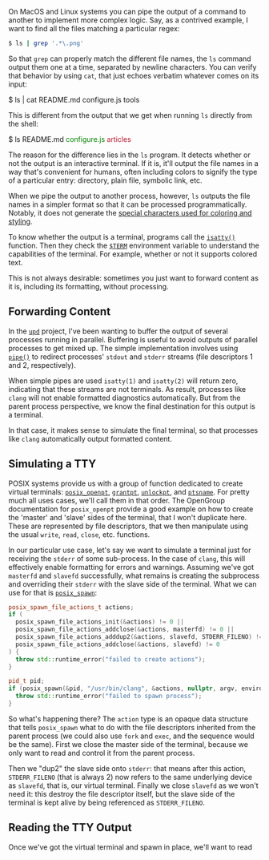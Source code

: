On MacOS and Linux systems you can pipe the output of a command to another to
implement more complex logic. Say, as a contrived example, I want to find all
the files matching a particular regex:

```sh
$ ls | grep '.*\.png'
```

So that `grep` can properly match the different file names, the `ls` command
output them one at a time, separated by newline characters. You can verify that
behavior by using `cat`, that just echoes verbatim whatever comes on its input:

<div class="terminal">$ ls | cat
README.md
configure.js
tools
</div>

This is different from the output that we get when running `ls` directly from
the shell:

<div class="terminal">$ ls
README.md     <span style="color: rgb(0, 130, 0)">configure.js</span>    <span style="color: rgb(181, 25, 49)">articles</span>
</div>

The reason for the difference lies in the `ls` program. It detects whether or
not the output is an interactive terminal. If it is, it'll output the file
names in a way that's convenient for humans, often including colors to
signify the type of a particular entry: directory, plain file, symbolic link,
etc.

When we pipe the output to another process, however, `ls` outputs the file names
in a simpler format so that it can be processed programmatically. Notably, it
does not generate the [special characters used for coloring and
styling](https://en.wikipedia.org/wiki/ANSI_escape_code#SGR_.28Select_Graphic_Rendition.29_parameters).

To know whether the output is a terminal, programs call the
[`isatty()`](http://pubs.opengroup.org/onlinepubs/009695399/functions/isatty.html)
function. Then they check the [`$TERM`](https://linux.die.net/man/7/term)
environment variable to understand the capabilities of the terminal. For
example, whether or not it supports colored text.

This is not always desirable: sometimes you just want to forward content as it
is, including its formatting, without processing.

## Forwarding Content

In the
[`upd`](http://github.com/jeanlauliac/upd) project, I've been wanting to
buffer the output of several processes running in parallel. Buffering is useful
to avoid outputs of parallel processes to get mixed up. The simple implementation
involves using [`pipe()`](http://pubs.opengroup.org/onlinepubs/009695399/functions/pipe.html)
to redirect processes' `stdout` and `stderr` streams (file descriptors 1 and 2,
respectively).

When simple pipes are used `isatty(1)` and `isatty(2)` will return zero,
indicating that these streams are not terminals. As result, processes like
`clang` will not enable formatted diagnostics automatically. But from the parent
process perspective, we know the final destination for this output is a
terminal.

In that case, it makes sense to simulate the final terminal, so that processes
like `clang` automatically output formatted content.

## Simulating a TTY

POSIX systems provide us with a group of function dedicated to create virtual
terminals: [`posix_openpt`](http://pubs.opengroup.org/onlinepubs/009695399/functions/posix_openpt.html),
[`grantpt`](http://pubs.opengroup.org/onlinepubs/9699919799/functions/grantpt.html),
[`unlockpt`](http://pubs.opengroup.org/onlinepubs/009695399/functions/unlockpt.html),
and [`ptsname`](http://pubs.opengroup.org/onlinepubs/009695399/functions/ptsname.html). For pretty
much all uses cases, we'll call them in that order. The OpenGroup documentation
for `posix_openpt` provide a good example on how to create the 'master' and
'slave' sides of the terminal, that I won't duplicate here. These are
represented by file descriptors, that we then manipulate using the usual `write`,
`read`, `close`, etc. functions.

In our particular use case, let's say we want to simulate a terminal just for
receiving the `stderr` of some sub-process. In the case of `clang`, this will
effectively enable formatting for errors and warnings. Assuming we've got
`masterfd` and `slavefd` successfully, what remains is creating the subprocess
and overriding their `stderr` with the slave side of the terminal. What we
can use for that is [`posix_spawn`](http://pubs.opengroup.org/onlinepubs/009695399/functions/posix_spawn.html):

```cpp
posix_spawn_file_actions_t actions;
if (
  posix_spawn_file_actions_init(&actions) != 0 ||
  posix_spawn_file_actions_addclose(&actions, masterfd) != 0 ||
  posix_spawn_file_actions_adddup2(&actions, slavefd, STDERR_FILENO) != 0 ||
  posix_spawn_file_actions_addclose(&actions, slavefd) != 0
) {
  throw std::runtime_error("failed to create actions");
}

pid_t pid;
if (posix_spawn(&pid, "/usr/bin/clang", &actions, nullptr, argv, environ) != 0) {
  throw std::runtime_error("failed to spawn process");
}
```

So what's happening there? The `action` type is an opaque data structure that
tells `posix_spawn` what to do with the file descriptors inherited from the
parent process (we could also use `fork` and `exec`, and the sequence would
be the same). First we close the master side of the terminal, because we only
want to read and control it from the parent process.

Then we "dup2" the slave side onto `stderr`: that means after this action,
`STDERR_FILENO` (that is always 2) now refers to the same underlying device as
`slavefd`, that is, our virtual terminal. Finally we close `slavefd` as we won't
need it: this destroy the file descriptor itself, but the slave side of the
terminal is kept alive by being referenced as `STDERR_FILENO`.

## Reading the TTY Output

Once we've got the virtual terminal and spawn in place, we'll want to read
